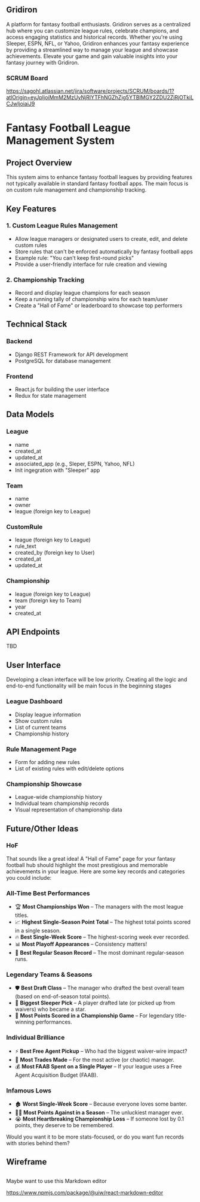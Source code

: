 ## Gridiron

A platform for fantasy football enthusiasts. Gridiron serves as a centralized hub where you can customize league rules, celebrate champions, and access engaging statistics and historical records. Whether you're using Sleeper, ESPN, NFL, or Yahoo, Gridiron enhances your fantasy experience by providing a streamlined way to manage your league and showcase achievements. Elevate your game and gain valuable insights into your fantasy journey with Gridiron.

### SCRUM Board

https://sagohl.atlassian.net/jira/software/projects/SCRUM/boards/1?atlOrigin=eyJpIjoiMmM2MzUyNjRlYTFhNGZhZjg5YTBlMGY2ZDU2ZjRjOTkiLCJwIjoiaiJ9

# Fantasy Football League Management System

## Project Overview

This system aims to enhance fantasy football leagues by providing features not typically available in standard fantasy football apps. The main focus is on custom rule management and championship tracking.

## Key Features

### 1. Custom League Rules Management

- Allow league managers or designated users to create, edit, and delete custom rules
- Store rules that can't be enforced automatically by fantasy football apps
- Example rule: "You can't keep first-round picks"
- Provide a user-friendly interface for rule creation and viewing

### 2. Championship Tracking

- Record and display league champions for each season
- Keep a running tally of championship wins for each team/user
- Create a "Hall of Fame" or leaderboard to showcase top performers

## Technical Stack

### Backend

- Django REST Framework for API development
- PostgreSQL for database management

### Frontend

- React.js for building the user interface
- Redux for state management

## Data Models

### League

- name
- created_at
- updated_at
- associated_app (e.g., Sleper, ESPN, Yahoo, NFL)
- Init ingegration with "Sleeper" app

### Team

- name
- owner
- league (foreign key to League)

### CustomRule

- league (foreign key to League)
- rule_text
- created_by (foreign key to User)
- created_at
- updated_at

### Championship

- league (foreign key to League)
- team (foreign key to Team)
- year
- created_at

## API Endpoints

TBD

## User Interface

Developing a clean interface will be low priority. Creating all the logic and end-to-end functionality will be main focus in the beginning stages

### League Dashboard

- Display league information
- Show custom rules
- List of current teams
- Championship history

### Rule Management Page

- Form for adding new rules
- List of existing rules with edit/delete options

### Championship Showcase

- League-wide championship history
- Individual team championship records
- Visual representation of championship data

## Future/Other Ideas

### HoF

That sounds like a great idea! A "Hall of Fame" page for your fantasy football hub should highlight the most prestigious and memorable achievements in your league. Here are some key records and categories you could include:

### **All-Time Best Performances**

- 🏆 **Most Championships Won** – The managers with the most league titles.
- 📈 **Highest Single-Season Point Total** – The highest total points scored in a single season.
- 🔥 **Best Single-Week Score** – The highest-scoring week ever recorded.
- 📊 **Most Playoff Appearances** – Consistency matters!
- 🥇 **Best Regular Season Record** – The most dominant regular-season runs.

### **Legendary Teams & Seasons**

- 🛡️ **Best Draft Class** – The manager who drafted the best overall team (based on end-of-season total points).
- 🚀 **Biggest Sleeper Pick** – A player drafted late (or picked up from waivers) who became a star.
- 🤯 **Most Points Scored in a Championship Game** – For legendary title-winning performances.

### **Individual Brilliance**

- ⚡ **Best Free Agent Pickup** – Who had the biggest waiver-wire impact?
- 🎯 **Most Trades Made** – For the most active (or chaotic) manager.
- 💰 **Most FAAB Spent on a Single Player** – If your league uses a Free Agent Acquisition Budget (FAAB).

### **Infamous Lows**

- 🏚️ **Worst Single-Week Score** – Because everyone loves some banter.
- 🏴‍☠️ **Most Points Against in a Season** – The unluckiest manager ever.
- 😭 **Most Heartbreaking Championship Loss** – If someone lost by 0.1 points, they deserve to be remembered.

Would you want it to be more stats-focused, or do you want fun records with stories behind them?

## Wireframe

##

Maybe want to use this Markdown editor

https://www.npmjs.com/package/@uiw/react-markdown-editor
